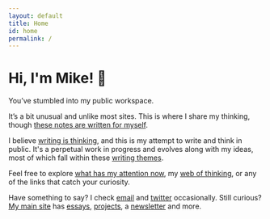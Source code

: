 ```yaml
---
layout: default
title: Home
id: home
permalink: /
---
```


<div>
  <h1>Hi, I'm Mike! 👋</h1>
</div>

You’ve stumbled into my public workspace.

It’s a bit unusual and unlike most sites. This is where I share my thinking, though <a href="these%20notes%20are%20written%20for%20myself">these notes are written for myself</a>.

I believe <a href="writing%20is%20thinking">writing is thinking</a>, and this is my attempt to write and think in public. It's a perpetual work in progress and evolves along with my ideas, most of which fall within these <a href="/Writing%20themes">writing themes</a>.

Feel free to explore <a href="What%20has%20my%20attention%20now">what has my attention now</a>, my <a href="web%20of%20thinking">web of thinking</a>, or any of the links that catch your curiosity.

Have something to say? I check [email](mailto:yo@miketannenbaum.com) and [twitter](https://twitter.com/theroyaltbomb) occasionally. Still curious? [My main site](https://miketannenbaum.com) has [essays](https://miketannenbaum.com/writings), [projects](https://miketannenbaum.com/projects), a [newsletter](https://miketannenbaum.com/signup) and more.
